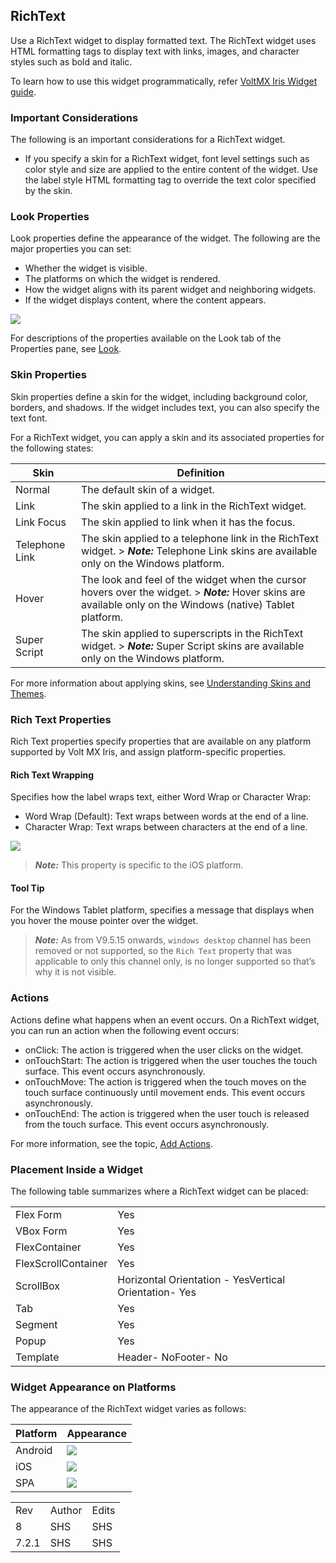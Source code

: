                            


RichText
--------

Use a RichText widget to display formatted text. The RichText widget uses HTML formatting tags to display text with links, images, and character styles such as bold and italic.

To learn how to use this widget programmatically, refer [VoltMX Iris Widget guide](../../../Iris/iris_widget_prog_guide/Content/RichText.md).

### Important Considerations

The following is an important considerations for a RichText widget.

*   If you specify a skin for a RichText widget, font level settings such as color style and size are applied to the entire content of the widget. Use the label style HTML formatting tag to override the text color specified by the skin.

### Look Properties

Look properties define the appearance of the widget. The following are the major properties you can set:

*   Whether the widget is visible.
*   The platforms on which the widget is rendered.
*   How the widget aligns with its parent widget and neighboring widgets.
*   If the widget displays content, where the content appears.

![](Resources/Images/richtext_look.png)

For descriptions of the properties available on the Look tab of the Properties pane, see [Look](Look.md#Flex).

### Skin Properties

Skin properties define a skin for the widget, including background color, borders, and shadows. If the widget includes text, you can also specify the text font.

For a RichText widget, you can apply a skin and its associated properties for the following states:

  
| Skin | Definition |
| --- | --- |
| Normal | The default skin of a widget. |
| Link | The skin applied to a link in the RichText widget. |
| Link Focus | The skin applied to link when it has the focus. |
| Telephone Link | The skin applied to a telephone link in the RichText widget. > **_Note:_** Telephone Link skins are available only on the Windows platform. |
| Hover | The look and feel of the widget when the cursor hovers over the widget. > **_Note:_** Hover skins are available only on the Windows (native) Tablet platform. |
| Super Script | The skin applied to superscripts in the RichText widget. > **_Note:_** Super Script skins are available only on the Windows platform. |

For more information about applying skins, see [Understanding Skins and Themes](Customizing_the_Look_and_Feel_with_Skins.md).

### Rich Text Properties

Rich Text properties specify properties that are available on any platform supported by Volt MX Iris, and assign platform-specific properties.

#### Rich Text Wrapping

Specifies how the label wraps text, either Word Wrap or Character Wrap:

*   Word Wrap (Default): Text wraps between words at the end of a line.
*   Character Wrap: Text wraps between characters at the end of a line.

![](Resources/Images/richtext.png)

> **_Note:_** This property is specific to the iOS platform.

#### Tool Tip

For the Windows Tablet platform, specifies a message that displays when you hover the mouse pointer over the widget.

> **_Note:_** As from V9.5.15 onwards, `windows desktop` channel has been removed or not supported, so the `Rich Text` property that was applicable to only this channel only, is no longer supported so that’s why it is not visible.


### Actions

Actions define what happens when an event occurs. On a RichText widget, you can run an action when the following event occurs:

*   onClick: The action is triggered when the user clicks on the widget.
*   onTouchStart: The action is triggered when the user touches the touch surface. This event occurs asynchronously.
*   onTouchMove: The action is triggered when the touch moves on the touch surface continuously until movement ends. This event occurs asynchronously.
*   onTouchEnd: The action is triggered when the user touch is released from the touch surface. This event occurs asynchronously.

For more information, see the topic, [Add Actions](working_with_Action_Editor.md).

### Placement Inside a Widget

The following table summarizes where a RichText widget can be placed:

<table style="mc-table-style: url('Resources/TableStyles/Basic.css');" class="TableStyle-Basic" cellspacing="0"><colgroup><col class="TableStyle-Basic-Column-Column1"> <col class="TableStyle-Basic-Column-Column1"></colgroup><tbody><tr class="TableStyle-Basic-Body-Body1"><td class="TableStyle-Basic-BodyE-Column1-Body1">Flex Form</td><td class="TableStyle-Basic-BodyD-Column1-Body1">Yes</td></tr><tr class="TableStyle-Basic-Body-Body1"><td class="TableStyle-Basic-BodyE-Column1-Body1">VBox Form</td><td class="TableStyle-Basic-BodyD-Column1-Body1">Yes</td></tr><tr class="TableStyle-Basic-Body-Body1"><td class="TableStyle-Basic-BodyE-Column1-Body1">FlexContainer</td><td class="TableStyle-Basic-BodyD-Column1-Body1">Yes</td></tr><tr class="TableStyle-Basic-Body-Body1"><td class="TableStyle-Basic-BodyE-Column1-Body1">FlexScrollContainer</td><td class="TableStyle-Basic-BodyD-Column1-Body1">Yes</td></tr><tr class="TableStyle-Basic-Body-Body1"><td class="TableStyle-Basic-BodyE-Column1-Body1">ScrollBox</td><td class="TableStyle-Basic-BodyD-Column1-Body1">Horizontal Orientation - YesVertical Orientation- Yes</td></tr><tr class="TableStyle-Basic-Body-Body1"><td class="TableStyle-Basic-BodyE-Column1-Body1">Tab</td><td class="TableStyle-Basic-BodyD-Column1-Body1">Yes</td></tr><tr class="TableStyle-Basic-Body-Body1"><td class="TableStyle-Basic-BodyE-Column1-Body1">Segment</td><td class="TableStyle-Basic-BodyD-Column1-Body1">Yes</td></tr><tr class="TableStyle-Basic-Body-Body1"><td class="TableStyle-Basic-BodyE-Column1-Body1">Popup</td><td class="TableStyle-Basic-BodyD-Column1-Body1">Yes</td></tr><tr class="TableStyle-Basic-Body-Body1"><td class="TableStyle-Basic-BodyB-Column1-Body1">Template&nbsp;</td><td class="TableStyle-Basic-BodyA-Column1-Body1">Header- NoFooter- No</td></tr></tbody></table>

### Widget Appearance on Platforms

The appearance of the RichText widget varies as follows:

  
| Platform | Appearance |
| --- | --- |
| Android | ![](Resources/Images/rt-and.png) |
| iOS | ![](Resources/Images/rt-ip.png) |
| SPA | ![](Resources/Images/rt-andtc.png) |

<table style="margin-left: 0;margin-right: auto;mc-table-style: url]('Resources/TableStyles/RevisionTable.css');" class="TableStyle-RevisionTable" cellspacing="0" data-mc-conditions="Default.md5 Only"><colgroup><col class="TableStyle-RevisionTable-Column-Column1" style="width: 26px;"> <col class="TableStyle-RevisionTable-Column-Column1"> <col class="TableStyle-RevisionTable-Column-Column1"></colgroup><tbody><tr class="TableStyle-RevisionTable-Body-Body1"><td class="TableStyle-RevisionTable-BodyE-Column1-Body1" data-mc-conditions="Default.HTML5 Only">Rev</td><td class="TableStyle-RevisionTable-BodyE-Column1-Body1" data-mc-conditions="Default.HTML5 Only">Author</td><td class="TableStyle-RevisionTable-BodyD-Column1-Body1" data-mc-conditions="Default.HTML5 Only">Edits</td></tr><tr class="TableStyle-RevisionTable-Body-Body1"><td class="TableStyle-RevisionTable-BodyE-Column1-Body1" data-mc-conditions="Default.HTML5 Only">8</td><td class="TableStyle-RevisionTable-BodyE-Column1-Body1" data-mc-conditions="Default.HTML5 Only">SHS</td><td class="TableStyle-RevisionTable-BodyD-Column1-Body1" data-mc-conditions="Default.HTML5 Only">SHS</td></tr><tr class="TableStyle-RevisionTable-Body-Body1"><td class="TableStyle-RevisionTable-BodyB-Column1-Body1" data-mc-conditions="Default.HTML5 Only">7.2.1</td><td class="TableStyle-RevisionTable-BodyB-Column1-Body1" data-mc-conditions="Default.HTML5 Only">SHS</td><td class="TableStyle-RevisionTable-BodyA-Column1-Body1" data-mc-conditions="Default.HTML5 Only">SHS</td></tr></tbody></table>

